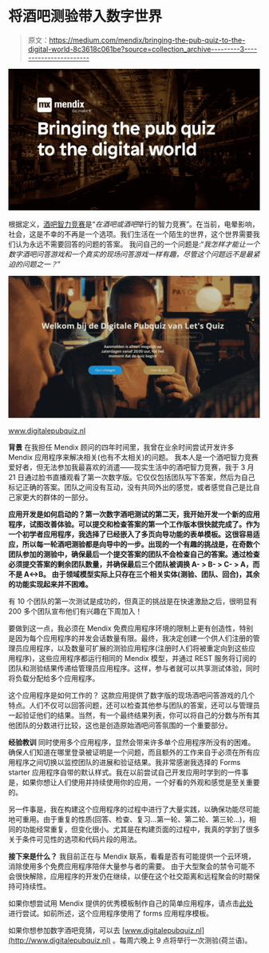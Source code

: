# 将酒吧测验带入数字世界

> 原文：<https://medium.com/mendix/bringing-the-pub-quiz-to-the-digital-world-8c3618c061be?source=collection_archive---------3----------------------->

![](img/f821156efa7e44783a652c36d5af0c54.png)

根据定义，[酒吧智力竞赛](https://en.wikipedia.org/wiki/Pub_quiz)是“*在酒吧或酒吧*举行的智力竞赛”。在当前，电晕影响，社会，这是不幸的不再是一个选项。我们生活在一个陌生的世界，这个世界需要我们认为永远不需要回答的问题的答案。
我问自己的一个问题是:“*我怎样才能让一个数字酒吧问答游戏和一个真实的现场问答游戏一样有趣，尽管这个问题远不是最紧迫的问题之一？*”

![](img/3e6fe13c639530f3aef0bf4151178d71.png)

www.digitalepubquiz.nl

**背景** 在我担任 Mendix 顾问的四年时间里，我曾在业余时间尝试开发许多 Mendix 应用程序来解决相关(也有不太相关)的问题。
我本人是一个酒吧智力竞赛爱好者，但无法参加我最喜欢的消遣——现实生活中的酒吧智力竞赛，我于 3 月 21 日通过脸书直播观看了第一次数字版。它仅仅包括团队写下答案，然后为自己标记正确的答案。团队之间没有互动，没有共同外出的感觉，或者感觉自己是比自己家更大的群体的一部分。

**应用开发是如何启动的？第一次数字酒吧测试的第二天，我开始开发一个新的应用程序，试图改善体验。可以提交和检查答案的第一个工作版本很快就完成了。作为一个初学者应用程序，我选择了已经嵌入了多页向导功能的表单模板。这很容易适应，所以每一轮酒吧测验都是向导中的一步。出现的一个有趣的挑战是，在奇数个团队参加的测验中，确保最后一个提交答案的团队不会检查自己的答案。通过检查必须提交答案的剩余团队数量，并确保最后三个团队被调换 A- > B- > C- > A，而不是 A<->B。
由于领域模型实际上只存在三个相关实体(测验、团队、回合)，其余的功能实现起来并不困难。**

有 10 个团队的第一次测试是成功的，但真正的挑战是在快速激励之后，很明显有 200 多个团队宣布他们有兴趣在下周加入！

要做到这一点，我必须在 Mendix 免费应用程序环境的限制上更有创造性，特别是因为每个应用程序的并发会话数量有限。最终，我决定创建一个供人们注册的管理员应用程序，以及数量可扩展的测验应用程序(注册时人们将被重定向到这些应用程序)，这些应用程序都运行相同的 Mendix 模型，并通过 REST 服务将订阅的团队和测验结果传递给管理员应用程序。这样，参与者就可以共享测试体验，同时将负载分配给多个应用程序。

这个应用程序是如何工作的？
这款应用提供了数字版的现场酒吧问答游戏的几个特点。人们不仅可以回答问题，还可以检查其他参与团队的答案，还可以与管理员一起验证他们的结果。当然，有一个最终结果列表，你可以将自己的分数与所有其他团队的分数进行比较，这也是创造原始酒吧问答氛围的一个重要部分。

**经验教训**
同时使用多个应用程序，显然会带来许多单个应用程序所没有的困难。确保人们知道在哪里登录被证明是一个问题，而且额外的工作来自于必须在所有应用程序之间切换以监控团队的进展和验证结果。我非常感谢我选择的 Forms starter 应用程序自带的默认样式。我在以前尝试自己开发应用时学到的一件事是，如果你想让人们使用并持续使用你的应用，一个好看的外观和感觉是至关重要的。

另一件事是，我在构建这个应用程序的过程中进行了大量实践，以确保功能尽可能地可重用。由于重复的性质(回答、检查、复习…第一轮、第二轮、第三轮…)，相同的功能经常重复，但变化很小。尤其是在构建页面的过程中，我真的学到了很多关于条件可见性的选项和代码片段的用法。

**接下来是什么？**
我目前正在与 Mendix 联系，看看是否有可能提供一个云环境，消除使用多个免费应用程序陪伴大量参与者的需要。
由于大型聚会的禁令可能不会很快解除，应用程序的开发仍在继续，以便在这个社交距离和远程聚会的时期保持可持续性。

如果你想尝试用 Mendix 提供的优秀模板制作自己的简单应用程序，请点击[此处](https://templates.mendix.com/)进行尝试。如前所述，这个应用程序使用了 forms 应用程序模板。

如果你想参加数字酒吧竞猜，可以去 [www.digitalepubquiz.nl](http://www.digitalepubquiz.nl) 。每周六晚上 9 点将举行一次测验(荷兰语)。
